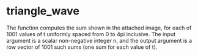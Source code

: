 # triangle_wave
The function computes the sum shown in the attached image, for each of 1001 values of t uniformly spaced from 0 to 4pi inclusive. The input argument is a scalar non-negative integer n, and the output argument is a row vector of 1001 such sums (one sum for each value of t).
